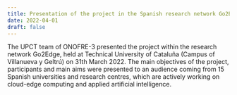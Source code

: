 ```yaml
---
title: Presentation of the project in the Spanish research network Go2Edge
date: 2022-04-01
draft: false
---
```


The UPCT team of ONOFRE-3 presented the project within the research network Go2Edge, held at Technical University of Cataluña (Campus of Villanueva y Geltrú) on 31th March 2022. The main objectives of the project, participants and main aims were presented to an audience coming from 15 Spanish universities and research centres, which are actively working on cloud-edge computing and applied artificial intelligence.

<!--more-->